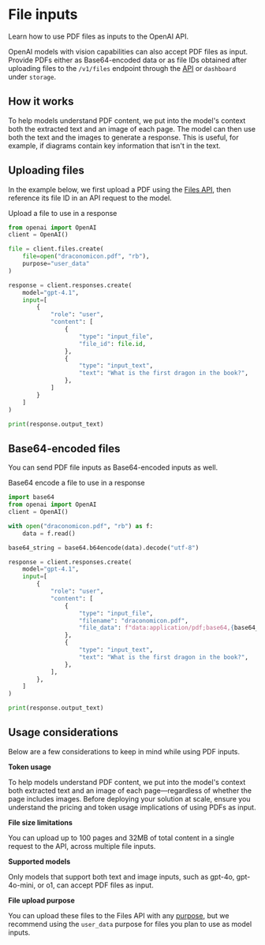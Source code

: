 # File inputs


Learn how to use PDF files as inputs to the OpenAI API.

OpenAI models with vision capabilities can also accept PDF files as input. Provide PDFs either as Base64-encoded data or as file IDs obtained after uploading files to the `/v1/files` endpoint through the [API](https://platform.openai.com/docs/api-reference/files) or `dashboard` under `storage`.

## How it works

To help models understand PDF content, we put into the model's context both the extracted text and an image of each page. The model can then use both the text and the images to generate a response. This is useful, for example, if diagrams contain key information that isn't in the text.

## Uploading files

In the example below, we first upload a PDF using the [Files API](https://platform.openai.com/docs/api-reference/files), then reference its file ID in an API request to the model.

Upload a file to use in a response
```python
from openai import OpenAI
client = OpenAI()

file = client.files.create(
    file=open("draconomicon.pdf", "rb"),
    purpose="user_data"
)

response = client.responses.create(
    model="gpt-4.1",
    input=[
        {
            "role": "user",
            "content": [
                {
                    "type": "input_file",
                    "file_id": file.id,
                },
                {
                    "type": "input_text",
                    "text": "What is the first dragon in the book?",
                },
            ]
        }
    ]
)

print(response.output_text)
```

## Base64-encoded files

You can send PDF file inputs as Base64-encoded inputs as well.

Base64 encode a file to use in a response
```python
import base64
from openai import OpenAI
client = OpenAI()

with open("draconomicon.pdf", "rb") as f:
    data = f.read()

base64_string = base64.b64encode(data).decode("utf-8")

response = client.responses.create(
    model="gpt-4.1",
    input=[
        {
            "role": "user",
            "content": [
                {
                    "type": "input_file",
                    "filename": "draconomicon.pdf",
                    "file_data": f"data:application/pdf;base64,{base64_string}",
                },
                {
                    "type": "input_text",
                    "text": "What is the first dragon in the book?",
                },
            ],
        },
    ]
)

print(response.output_text)
```

## Usage considerations

Below are a few considerations to keep in mind while using PDF inputs.

**Token usage**

To help models understand PDF content, we put into the model's context both extracted text and an image of each page—regardless of whether the page includes images. Before deploying your solution at scale, ensure you understand the pricing and token usage implications of using PDFs as input. 

**File size limitations**

You can upload up to 100 pages and 32MB of total content in a single request to the API, across multiple file inputs.

**Supported models**

Only models that support both text and image inputs, such as gpt-4o, gpt-4o-mini, or o1, can accept PDF files as input.

**File upload purpose**

You can upload these files to the Files API with any [purpose](https://platform.openai.com/docs/api-reference/files/create), but we recommend using the `user_data` purpose for files you plan to use as model inputs.

